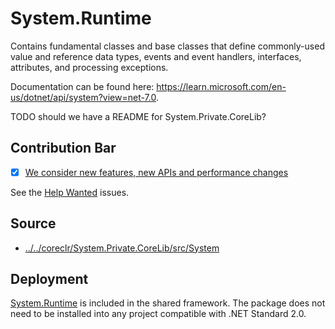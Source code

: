 # System.Runtime
Contains fundamental classes and base classes that define commonly-used value and reference data types, events and event handlers, interfaces, attributes, and processing exceptions.

Documentation can be found here: https://learn.microsoft.com/en-us/dotnet/api/system?view=net-7.0.

TODO should we have a README for System.Private.CoreLib?

## Contribution Bar
- [x] [We consider new features, new APIs and performance changes](../../libraries/README.md#primary-bar)

See the [Help Wanted](https://github.com/dotnet/runtime/issues?q=is%3Aissue+is%3Aopen+label%3Aarea-System.Runtime+label%3A%22help+wanted%22+) issues.

## Source
* [../../coreclr/System.Private.CoreLib/src/System](../../coreclr/System.Private.CoreLib/src/System)

## Deployment
[System.Runtime](https://www.nuget.org/packages/System.Runtime) is included in the shared framework. The package does not need to be installed into any project compatible with .NET Standard 2.0.
